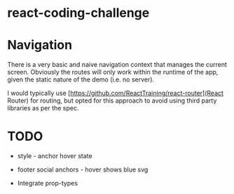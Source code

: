 # react-coding-challenge

# Navigation
There is a very basic and naive navigation context that manages the current
screen. Obviously the routes will only work within the runtime of the app,
given the static nature of the demo (i.e. no server).

I would typically use [https://github.com/ReactTraining/react-router](React Router)
for routing, but opted for this approach to avoid using third party libraries
as per the spec.

# TODO

+ style - anchor hover state
+ footer social anchors - hover shows blue svg

+ Integrate prop-types